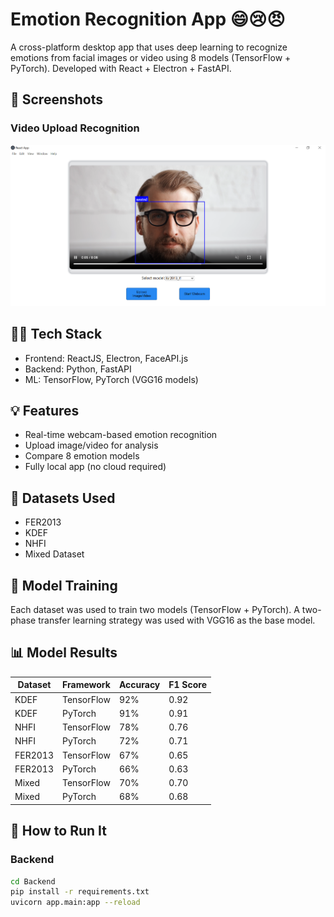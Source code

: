 # Emotion Recognition App 😄😢😠

A cross-platform desktop app that uses deep learning to recognize emotions from facial images or video using 8 models (TensorFlow + PyTorch). Developed with React + Electron + FastAPI.

## 📸 Screenshots

### Video Upload Recognition
![Video Recognition](screenshots/video_recognition.png)

## 👨‍💻 Tech Stack

- Frontend: ReactJS, Electron, FaceAPI.js
- Backend: Python, FastAPI
- ML: TensorFlow, PyTorch (VGG16 models)

## 💡 Features

- Real-time webcam-based emotion recognition
- Upload image/video for analysis
- Compare 8 emotion models
- Fully local app (no cloud required)

## 🧠 Datasets Used

- FER2013
- KDEF
- NHFI
- Mixed Dataset

## 🧪 Model Training

Each dataset was used to train two models (TensorFlow + PyTorch). A two-phase transfer learning strategy was used with VGG16 as the base model.

## 📊 Model Results

| Dataset  | Framework  | Accuracy | F1 Score |
|----------|------------|----------|----------|
| KDEF     | TensorFlow | 92%      | 0.92     |
| KDEF     | PyTorch    | 91%      | 0.91     |
| NHFI     | TensorFlow | 78%      | 0.76     |
| NHFI     | PyTorch    | 72%      | 0.71     |
| FER2013  | TensorFlow | 67%      | 0.65     |
| FER2013  | PyTorch    | 66%      | 0.63     |
| Mixed    | TensorFlow | 70%      | 0.70     |
| Mixed    | PyTorch    | 68%      | 0.68     |

## 🚀 How to Run It

### Backend
```bash
cd Backend
pip install -r requirements.txt
uvicorn app.main:app --reload
